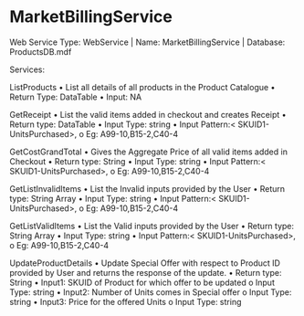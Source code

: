 # MarketBillingService
Web Service
Type:  WebService |
Name: MarketBillingService |
Database: ProductsDB.mdf

Services:

ListProducts
•	List all details of all products in the Product Catalogue 
•	Return Type: DataTable
•	Input: NA

GetReceipt
•	List the valid items added in checkout and creates Receipt
•	Return type: DataTable
•	Input Type: string
•	Input Pattern:< SKUID1-UnitsPurchased>,<SKUID2-UnitsPurchased>
    o	Eg: A99-10,B15-2,C40-4

GetCostGrandTotal
•	Gives the Aggregate Price of all valid items added in Checkout 
•	Return type: String
•	Input Type: string
•	Input Pattern:< SKUID1-UnitsPurchased>,<SKUID2-UnitsPurchased>
    o	Eg: A99-10,B15-2,C40-4

GetListInvalidItems
•	List the Invalid inputs provided by the User
•	Return type: String Array
•	Input Type: string
•	Input Pattern:< SKUID1-UnitsPurchased>,<SKUID2-UnitsPurchased>
    o	Eg: A99-10,B15-2,C40-4

GetListValidItems
•	List the Valid inputs provided by the User
•	Return type: String Array
•	Input Type: string
•	Input Pattern:< SKUID1-UnitsPurchased>,<SKUID2-UnitsPurchased>
    o	Eg: A99-10,B15-2,C40-4

UpdateProductDetails
•	Update Special Offer with respect to Product ID provided by User and returns the response of the update.
•	Return type: String
•	Input1: SKUID of Product for which offer to be updated
o	Input Type: string
•	Input2: Number of Units comes in Special offer
o	Input Type: string
•	Input3: Price for the offered Units
    o	Input Type: string
